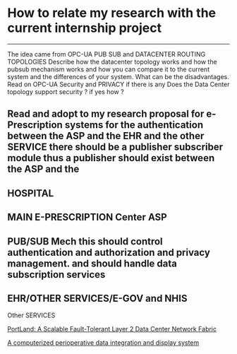 # How to relate my research with the current internship project
----
The idea came from OPC-UA PUB SUB and DATACENTER ROUTING TOPOLOGIES 
Describe how the datacenter topology works and how the pubsub mechanism works and how you can compare it to the current system and the differences of your system. What can be the disadvantages.
Read on OPC-UA Security and PRIVACY if there is any
Does the Data Center topology support security ? if yes how ? 



Read and adopt to my research proposal for e-Prescription systems 
for the authentication between the ASP and the EHR and the other SERVICE there should be a publisher subscriber module thus a publisher should exist between the ASP and the 
------
HOSPITAL
------
MAIN E-PRESCRIPTION Center 
ASP
--------
PUB/SUB Mech this should control authentication and authorization and privacy management. and should handle data subscription services
--------
EHR/OTHER SERVICES/E-GOV and NHIS
-------
Other SERVICES


[PortLand: A Scalable Fault-Tolerant Layer 2
Data Center Network Fabric](http://cseweb.ucsd.edu/~vahdat/papers/portland-sigcomm09.pdf)

[A computerized perioperative data integration and display system](http://www.livedata.com/hs-fs/hub/201659/file-29119065-pdf/archived/docs/livedata_article_cars07.pdf)
